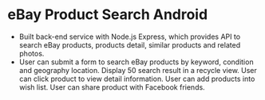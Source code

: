 # eBay Product Search Android 

- Built back-end service with Node.js Express, which provides API to search eBay products, products detail, similar products and related photos. 
- User can submit a form to search eBay products by keyword, condition and geography location. Display 50 search result in a recycle view. User can click product to view detail information. User can add products into wish list. User can share product with Facebook friends. 